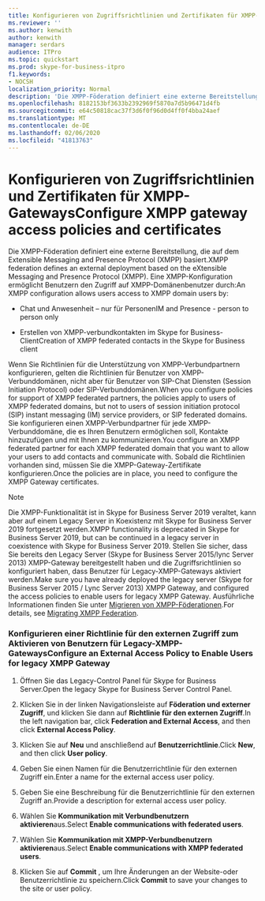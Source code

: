 ```yaml
---
title: Konfigurieren von Zugriffsrichtlinien und Zertifikaten für XMPP-Gateways
ms.reviewer: ''
ms.author: kenwith
author: kenwith
manager: serdars
audience: ITPro
ms.topic: quickstart
ms.prod: skype-for-business-itpro
f1.keywords:
- NOCSH
localization_priority: Normal
description: 'Die XMPP-Föderation definiert eine externe Bereitstellung, die auf dem Extensible Messaging and Presence Protocol (XMPP) basiert. Eine XMPP-Konfiguration ermöglicht Benutzern den Zugriff auf XMPP-Domänenbenutzer durch:'
ms.openlocfilehash: 8182153bf3633b2392969f5870a7d5b96471d4fb
ms.sourcegitcommit: e64c50818cac37f3d6f0f96d0d4ff0f4bba24aef
ms.translationtype: MT
ms.contentlocale: de-DE
ms.lasthandoff: 02/06/2020
ms.locfileid: "41813763"
---
```

# <a name="configure-xmpp-gateway-access-policies-and-certificates"></a><span data-ttu-id="70caa-104">Konfigurieren von Zugriffsrichtlinien und Zertifikaten für XMPP-Gateways</span><span class="sxs-lookup"><span data-stu-id="70caa-104">Configure XMPP gateway access policies and certificates</span></span>

<span data-ttu-id="70caa-105">Die XMPP-Föderation definiert eine externe Bereitstellung, die auf dem Extensible Messaging and Presence Protocol (XMPP) basiert.</span><span class="sxs-lookup"><span data-stu-id="70caa-105">XMPP federation defines an external deployment based on the eXtensible Messaging and Presence Protocol (XMPP).</span></span> <span data-ttu-id="70caa-106">Eine XMPP-Konfiguration ermöglicht Benutzern den Zugriff auf XMPP-Domänenbenutzer durch:</span><span class="sxs-lookup"><span data-stu-id="70caa-106">An XMPP configuration allows users access to XMPP domain users by:</span></span>
  
- <span data-ttu-id="70caa-107">Chat und Anwesenheit – nur für Personen</span><span class="sxs-lookup"><span data-stu-id="70caa-107">IM and Presence - person to person only</span></span>
    
- <span data-ttu-id="70caa-108">Erstellen von XMPP-verbundkontakten im Skype for Business-Client</span><span class="sxs-lookup"><span data-stu-id="70caa-108">Creation of XMPP federated contacts in the Skype for Business client</span></span>
    
<span data-ttu-id="70caa-109">Wenn Sie Richtlinien für die Unterstützung von XMPP-Verbundpartnern konfigurieren, gelten die Richtlinien für Benutzer von XMPP-Verbunddomänen, nicht aber für Benutzer von SIP-Chat Diensten (Session Initiation Protocol) oder SIP-Verbunddomänen.</span><span class="sxs-lookup"><span data-stu-id="70caa-109">When you configure policies for support of XMPP federated partners, the policies apply to users of XMPP federated domains, but not to users of session initiation protocol (SIP) instant messaging (IM) service providers, or SIP federated domains.</span></span> <span data-ttu-id="70caa-110">Sie konfigurieren einen XMPP-Verbundpartner für jede XMPP-Verbunddomäne, die es Ihren Benutzern ermöglichen soll, Kontakte hinzuzufügen und mit Ihnen zu kommunizieren.</span><span class="sxs-lookup"><span data-stu-id="70caa-110">You configure an XMPP federated partner for each XMPP federated domain that you want to allow your users to add contacts and communicate with.</span></span> <span data-ttu-id="70caa-111">Sobald die Richtlinien vorhanden sind, müssen Sie die XMPP-Gateway-Zertifikate konfigurieren.</span><span class="sxs-lookup"><span data-stu-id="70caa-111">Once the policies are in place, you need to configure the XMPP Gateway certificates.</span></span> 
  
> [!NOTE]
> <span data-ttu-id="70caa-112">Die XMPP-Funktionalität ist in Skype for Business Server 2019 veraltet, kann aber auf einem Legacy Server in Koexistenz mit Skype for Business Server 2019 fortgesetzt werden.</span><span class="sxs-lookup"><span data-stu-id="70caa-112">XMPP functionality is deprecated in Skype for Business Server 2019, but can be continued in a legacy server in coexistence with Skype for Business Server 2019.</span></span> <span data-ttu-id="70caa-113">Stellen Sie sicher, dass Sie bereits den Legacy Server (Skype for Business Server 2015/lync Server 2013) XMPP-Gateway bereitgestellt haben und die Zugriffsrichtlinien so konfiguriert haben, dass Benutzer für Legacy-XMPP-Gateways aktiviert werden.</span><span class="sxs-lookup"><span data-stu-id="70caa-113">Make sure you have already deployed the legacy server (Skype for Business Server 2015 / Lync Server 2013) XMPP Gateway, and configured the access policies to enable users for legacy XMPP Gateway.</span></span> <span data-ttu-id="70caa-114">Ausführliche Informationen finden Sie unter [Migrieren von XMPP-Föderationen](migrating-xmpp-federation.md).</span><span class="sxs-lookup"><span data-stu-id="70caa-114">For details, see [Migrating XMPP Federation](migrating-xmpp-federation.md).</span></span> 
  
### <a name="configure-an-external-access-policy-to-enable-users-for-legacy-xmpp-gateway"></a><span data-ttu-id="70caa-115">Konfigurieren einer Richtlinie für den externen Zugriff zum Aktivieren von Benutzern für Legacy-XMPP-Gateways</span><span class="sxs-lookup"><span data-stu-id="70caa-115">Configure an External Access Policy to Enable Users for legacy XMPP Gateway</span></span>

1. <span data-ttu-id="70caa-116">Öffnen Sie das Legacy-Control Panel für Skype for Business Server.</span><span class="sxs-lookup"><span data-stu-id="70caa-116">Open the legacy Skype for Business Server Control Panel.</span></span>
    
2. <span data-ttu-id="70caa-117">Klicken Sie in der linken Navigationsleiste auf **Föderation und externer Zugriff**, und klicken Sie dann auf **Richtlinie für den externen Zugriff**.</span><span class="sxs-lookup"><span data-stu-id="70caa-117">In the left navigation bar, click **Federation and External Access**, and then click **External Access Policy**.</span></span>
    
3. <span data-ttu-id="70caa-118">Klicken Sie auf **Neu** und anschließend auf **Benutzerrichtlinie**.</span><span class="sxs-lookup"><span data-stu-id="70caa-118">Click **New**, and then click **User policy**.</span></span>
    
4. <span data-ttu-id="70caa-119">Geben Sie einen Namen für die Benutzerrichtlinie für den externen Zugriff ein.</span><span class="sxs-lookup"><span data-stu-id="70caa-119">Enter a name for the external access user policy.</span></span>
    
5. <span data-ttu-id="70caa-120">Geben Sie eine Beschreibung für die Benutzerrichtlinie für den externen Zugriff an.</span><span class="sxs-lookup"><span data-stu-id="70caa-120">Provide a description for external access user policy.</span></span>
    
6. <span data-ttu-id="70caa-121">Wählen Sie **Kommunikation mit Verbundbenutzern aktivieren**aus.</span><span class="sxs-lookup"><span data-stu-id="70caa-121">Select **Enable communications with federated users**.</span></span>
    
7. <span data-ttu-id="70caa-122">Wählen Sie **Kommunikation mit XMPP-Verbundbenutzern aktivieren**aus.</span><span class="sxs-lookup"><span data-stu-id="70caa-122">Select **Enable communications with XMPP federated users**.</span></span>
    
8. <span data-ttu-id="70caa-123">Klicken Sie auf **Commit** , um Ihre Änderungen an der Website-oder Benutzerrichtlinie zu speichern.</span><span class="sxs-lookup"><span data-stu-id="70caa-123">Click **Commit** to save your changes to the site or user policy.</span></span> 
    

